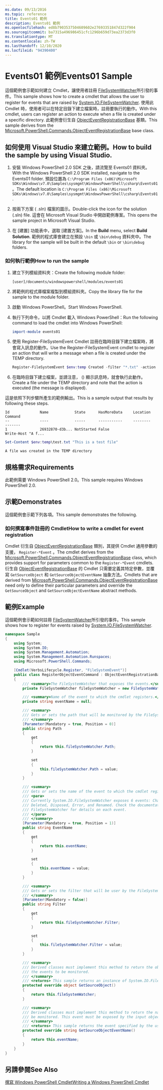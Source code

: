 ```yaml
---
ms.date: 09/13/2016
ms.topic: reference
title: Events01 範例
description: Events01 範例
ms.openlocfilehash: ed8b7903537504609602e27693351847d322f904
ms.sourcegitcommit: ba7315a496986451cfc1296b659d73ea2373d3f0
ms.translationtype: MT
ms.contentlocale: zh-TW
ms.lasthandoff: 12/10/2020
ms.locfileid: "94390400"
---
```

# <a name="events01-sample"></a><span data-ttu-id="d6867-103">Events01 範例</span><span class="sxs-lookup"><span data-stu-id="d6867-103">Events01 Sample</span></span>

<span data-ttu-id="d6867-104">這個範例會示範如何建立 Cmdlet，讓使用者註冊 [FileSystemWatcher](/dotnet/api/System.IO.FileSystemWatcher)所引發的事件。</span><span class="sxs-lookup"><span data-stu-id="d6867-104">This sample shows how to create a cmdlet that allows the user to register for events that are raised by [System.IO.FileSystemWatcher](/dotnet/api/System.IO.FileSystemWatcher).</span></span> <span data-ttu-id="d6867-105">使用此 Cmdlet 時，使用者可以在特定目錄下建立檔案時，註冊要執行的動作。</span><span class="sxs-lookup"><span data-stu-id="d6867-105">With this cmdlet, users can register an action to execute when a file is created under a specific directory.</span></span> <span data-ttu-id="d6867-106">此範例會衍生自 [ObjectEventRegistrationBase](/dotnet/api/Microsoft.PowerShell.Commands.ObjectEventRegistrationBase) 基類。</span><span class="sxs-lookup"><span data-stu-id="d6867-106">This sample derives from the [Microsoft.PowerShell.Commands.ObjectEventRegistrationBase](/dotnet/api/Microsoft.PowerShell.Commands.ObjectEventRegistrationBase) base class.</span></span>

## <a name="how-to-build-the-sample-by-using-visual-studio"></a><span data-ttu-id="d6867-107">如何使用 Visual Studio 來建立範例。</span><span class="sxs-lookup"><span data-stu-id="d6867-107">How to build the sample by using Visual Studio.</span></span>

1. <span data-ttu-id="d6867-108">安裝 Windows PowerShell 2.0 SDK 之後，請流覽至 Events01 資料夾。</span><span class="sxs-lookup"><span data-stu-id="d6867-108">With the Windows PowerShell 2.0 SDK installed, navigate to the Events01 folder.</span></span> <span data-ttu-id="d6867-109">預設位置為 `C:\Program Files (x86)\Microsoft SDKs\Windows\v7.0\Samples\sysmgmt\WindowsPowerShell\csharp\Events01`。</span><span class="sxs-lookup"><span data-stu-id="d6867-109">The default location is `C:\Program Files (x86)\Microsoft SDKs\Windows\v7.0\Samples\sysmgmt\WindowsPowerShell\csharp\Events01`.</span></span>

2. <span data-ttu-id="d6867-110">按兩下方案 ( .sln) 檔案的圖示。</span><span class="sxs-lookup"><span data-stu-id="d6867-110">Double-click the icon for the solution (.sln) file.</span></span> <span data-ttu-id="d6867-111">這會在 Microsoft Visual Studio 中開啟範例專案。</span><span class="sxs-lookup"><span data-stu-id="d6867-111">This opens the sample project in Microsoft Visual Studio.</span></span>

3. <span data-ttu-id="d6867-112">在 [建置] 功能表中，選取 [建置方案]。</span><span class="sxs-lookup"><span data-stu-id="d6867-112">In the **Build** menu, select **Build Solution**.</span></span> <span data-ttu-id="d6867-113">範例的程式庫會建立在預設 `\bin` 或 `\bin\debug` 資料夾中。</span><span class="sxs-lookup"><span data-stu-id="d6867-113">The library for the sample will be built in the default `\bin` or `\bin\debug` folders.</span></span>

### <a name="how-to-run-the-sample"></a><span data-ttu-id="d6867-114">如何執行範例</span><span class="sxs-lookup"><span data-stu-id="d6867-114">How to run the sample</span></span>

1. <span data-ttu-id="d6867-115">建立下列模組資料夾：</span><span class="sxs-lookup"><span data-stu-id="d6867-115">Create the following module folder:</span></span>

    `[user]/documents/windowspowershell/modules/events01`

2. <span data-ttu-id="d6867-116">將範例的程式庫檔案複製到模組資料夾。</span><span class="sxs-lookup"><span data-stu-id="d6867-116">Copy the library file for the sample to the module folder.</span></span>

3. <span data-ttu-id="d6867-117">啟動 Windows PowerShell。</span><span class="sxs-lookup"><span data-stu-id="d6867-117">Start Windows PowerShell.</span></span>

4. <span data-ttu-id="d6867-118">執行下列命令，以將 Cmdlet 載入 Windows PowerShell：</span><span class="sxs-lookup"><span data-stu-id="d6867-118">Run the following command to load the cmdlet into Windows PowerShell:</span></span>

    ```powershell
    import-module events01
    ```

5. <span data-ttu-id="d6867-119">使用 Register-FileSystemEvent Cmdlet 註冊在臨時目錄下建立檔案時，將會寫入訊息的動作。</span><span class="sxs-lookup"><span data-stu-id="d6867-119">Use the Register-FileSystemEvent cmdlet to register an action that will write a message when a file is created under the TEMP directory.</span></span>

    ```powershell
    Register-FileSystemEvent $env:temp Created -filter "*.txt" -action { Write-Host "A file was created in the TEMP directory" }
    ```

6. <span data-ttu-id="d6867-120">在臨時目錄下建立檔案，並請注意， () 顯示訊息時，就會執行此動作。</span><span class="sxs-lookup"><span data-stu-id="d6867-120">Create a file under the TEMP directory and note that the action is executed (the message is displayed).</span></span>

<span data-ttu-id="d6867-121">這是依照下列步驟所產生的範例輸出。</span><span class="sxs-lookup"><span data-stu-id="d6867-121">This is a sample output that results by following these steps.</span></span>

```output
Id              Name            State      HasMoreData     Location             Command
--              ----            -----      -----------     --------             -------
1               26932870-d3b... NotStarted False                                 Write-Host "A f...

```

```powershell
Set-Content $env:temp\test.txt "This is a test file"
```

```output
A file was created in the TEMP directory
```

## <a name="requirements"></a><span data-ttu-id="d6867-122">規格需求</span><span class="sxs-lookup"><span data-stu-id="d6867-122">Requirements</span></span>

<span data-ttu-id="d6867-123">此範例需要 Windows PowerShell 2.0。</span><span class="sxs-lookup"><span data-stu-id="d6867-123">This sample requires Windows PowerShell 2.0.</span></span>

## <a name="demonstrates"></a><span data-ttu-id="d6867-124">示範</span><span class="sxs-lookup"><span data-stu-id="d6867-124">Demonstrates</span></span>

<span data-ttu-id="d6867-125">這個範例會示範下列各項。</span><span class="sxs-lookup"><span data-stu-id="d6867-125">This sample demonstrates the following.</span></span>

### <a name="how-to-write-a-cmdlet-for-event-registration"></a><span data-ttu-id="d6867-126">如何撰寫事件註冊的 Cmdlet</span><span class="sxs-lookup"><span data-stu-id="d6867-126">How to write a cmdlet for event registration</span></span>

<span data-ttu-id="d6867-127">Cmdlet 衍生自 [ObjectEventRegistrationBase](/dotnet/api/Microsoft.PowerShell.Commands.ObjectEventRegistrationBase) 類別，其提供 Cmdlet 通用參數的支援， `Register-*Event` 。</span><span class="sxs-lookup"><span data-stu-id="d6867-127">The cmdlet derives from the [Microsoft.PowerShell.Commands.ObjectEventRegistrationBase](/dotnet/api/Microsoft.PowerShell.Commands.ObjectEventRegistrationBase) class, which provides support for parameters common to the `Register-*Event` cmdlets.</span></span> <span data-ttu-id="d6867-128">衍生自 [ObjectEventRegistrationBase](/dotnet/api/Microsoft.PowerShell.Commands.ObjectEventRegistrationBase) 的 Cmdlet 只需要定義其特定參數，並覆寫 `GetSourceObject` 和 `GetSourceObjectEventName` 抽象方法。</span><span class="sxs-lookup"><span data-stu-id="d6867-128">Cmdlets that are derived from [Microsoft.PowerShell.Commands.ObjectEventRegistrationBase](/dotnet/api/Microsoft.PowerShell.Commands.ObjectEventRegistrationBase) need only to define their particular parameters and override the `GetSourceObject` and `GetSourceObjectEventName` abstract methods.</span></span>

## <a name="example"></a><span data-ttu-id="d6867-129">範例</span><span class="sxs-lookup"><span data-stu-id="d6867-129">Example</span></span>

<span data-ttu-id="d6867-130">這個範例會示範如何註冊 [FileSystemWatcher](/dotnet/api/System.IO.FileSystemWatcher)所引發的事件。</span><span class="sxs-lookup"><span data-stu-id="d6867-130">This sample shows how to register for events raised by [System.IO.FileSystemWatcher](/dotnet/api/System.IO.FileSystemWatcher).</span></span>

```csharp
namespace Sample
{
    using System;
    using System.IO;
    using System.Management.Automation;
    using System.Management.Automation.Runspaces;
    using Microsoft.PowerShell.Commands;

    [Cmdlet(VerbsLifecycle.Register, "FileSystemEvent")]
    public class RegisterObjectEventCommand : ObjectEventRegistrationBase
    {
        /// <summary>The FileSystemWatcher that exposes the events.</summary>
        private FileSystemWatcher fileSystemWatcher = new FileSystemWatcher();

        /// <summary>Name of the event to which the cmdlet registers.</summary>
        private string eventName = null;

        /// <summary>
        /// Gets or sets the path that will be monitored by the FileSystemWatcher.
        /// </summary>
        [Parameter(Mandatory = true, Position = 0)]
        public string Path
        {
            get
            {
                return this.fileSystemWatcher.Path;
            }

            set
            {
                this.fileSystemWatcher.Path = value;
            }
        }

        /// <summary>
        /// Gets or sets the name of the event to which the cmdlet registers.
        /// <para>
        /// Currently System.IO.FileSystemWatcher exposes 6 events: Changed, Created,
        /// Deleted, Disposed, Error, and Renamed. Check the documentation of
        /// FileSystemWatcher for details on each event.
        /// </para>
        /// </summary>
        [Parameter(Mandatory = true, Position = 1)]
        public string EventName
        {
            get
            {
                return this.eventName;
            }

            set
            {
                this.eventName = value;
            }
        }

        /// <summary>
        /// Gets or sets the filter that will be user by the FileSystemWatcher.
        /// </summary>
        [Parameter(Mandatory = false)]
        public string Filter
        {
            get
            {
                return this.fileSystemWatcher.Filter;
            }

            set
            {
                this.fileSystemWatcher.Filter = value;
            }
        }

        /// <summary>
        /// Derived classes must implement this method to return the object that generates
        /// the events to be monitored.
        /// </summary>
        /// <returns> This sample returns an instance of System.IO.FileSystemWatcher</returns>
        protected override object GetSourceObject()
        {
            return this.fileSystemWatcher;
        }

        /// <summary>
        /// Derived classes must implement this method to return the name of the event to
        /// be monitored. This event must be exposed by the input object.
        /// </summary>
        /// <returns> This sample returns the event specified by the user with the -EventName parameter.</returns>
        protected override string GetSourceObjectEventName()
        {
            return this.eventName;
        }
    }
}
```

## <a name="see-also"></a><span data-ttu-id="d6867-131">另請參閱</span><span class="sxs-lookup"><span data-stu-id="d6867-131">See Also</span></span>

[<span data-ttu-id="d6867-132">撰寫 Windows PowerShell Cmdlet</span><span class="sxs-lookup"><span data-stu-id="d6867-132">Writing a Windows PowerShell Cmdlet</span></span>](writing-a-windows-powershell-cmdlet.md)
